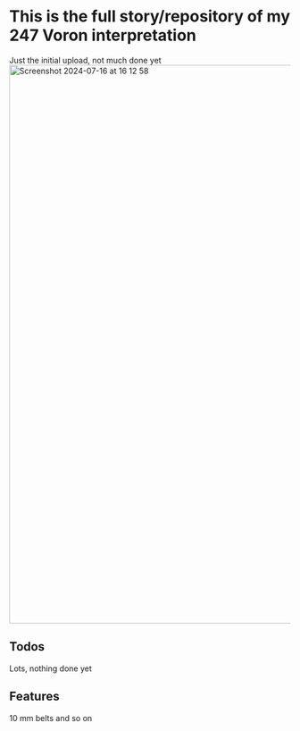 # This is the full story/repository of my 247 Voron interpretation

  Just the initial upload, not much done yet
<img width="1000" alt="Screenshot 2024-07-16 at 16 12 58" src="https://github.com/user-attachments/assets/fab1bc6f-102f-4deb-b47e-214251cb0edd">
## Todos
Lots, nothing done yet

## Features

10 mm belts and so on




